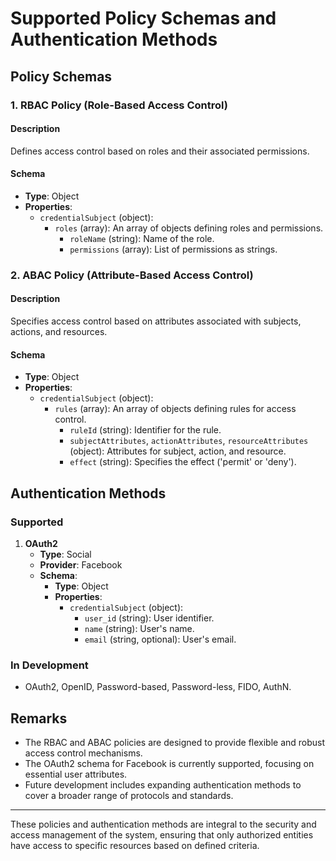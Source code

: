 # Supported Policy Schemas and Authentication Methods

## Policy Schemas

### 1. RBAC Policy (Role-Based Access Control)

#### Description

Defines access control based on roles and their associated permissions.

#### Schema

- **Type**: Object
- **Properties**:
  - `credentialSubject` (object):
    - `roles` (array): An array of objects defining roles and permissions.
      - `roleName` (string): Name of the role.
      - `permissions` (array): List of permissions as strings.

### 2. ABAC Policy (Attribute-Based Access Control)

#### Description

Specifies access control based on attributes associated with subjects, actions, and resources.

#### Schema

- **Type**: Object
- **Properties**:
  - `credentialSubject` (object):
    - `rules` (array): An array of objects defining rules for access control.
      - `ruleId` (string): Identifier for the rule.
      - `subjectAttributes`, `actionAttributes`, `resourceAttributes` (object): Attributes for subject, action, and resource.
      - `effect` (string): Specifies the effect ('permit' or 'deny').

## Authentication Methods

### Supported

1. **OAuth2**
   - **Type**: Social
   - **Provider**: Facebook
   - **Schema**:
     - **Type**: Object
     - **Properties**:
       - `credentialSubject` (object):
         - `user_id` (string): User identifier.
         - `name` (string): User's name.
         - `email` (string, optional): User's email.

### In Development

- OAuth2, OpenID, Password-based, Password-less, FIDO, AuthN.

## Remarks

- The RBAC and ABAC policies are designed to provide flexible and robust access control mechanisms.
- The OAuth2 schema for Facebook is currently supported, focusing on essential user attributes.
- Future development includes expanding authentication methods to cover a broader range of protocols and standards.

---

These policies and authentication methods are integral to the security and access management of the system, ensuring that only authorized entities have access to specific resources based on defined criteria.
